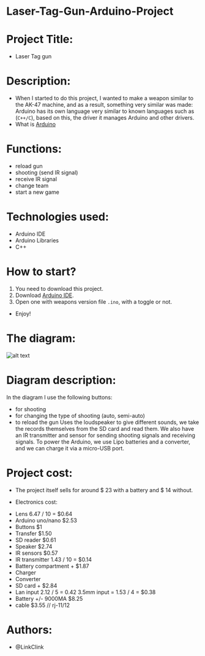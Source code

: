 # Laser-Tag-Gun-Arduino-Project

# Project Title:
* Laser Tag gun

# Description:
* When I started to do this project, I wanted to make a weapon similar to the AK-47 machine, and as a result, something very similar was made: Arduino has its own language very similar to known languages such as (`C++/C`), based on this, the driver it manages Arduino and other drivers.
* What is [Arduino](https://en.wikipedia.org/wiki/Arduino#IDE)

# Functions:
* reload gun
* shooting (send IR signal)
* receive IR signal
* change team
* start a new game

# Technologies used:
- Arduino IDE
- Arduino Libraries
- C++

# How to start?
1. You need to download this project.
2. Download [Arduino IDE](https://www.arduino.cc/en/software).
3. Open one with weapons version file `.ino`, with a toggle or not.
- Enjoy!

# The diagram:
![alt text](https://pp.userapi.com/c851420/v851420223/a135f/7i_2P8dpkdo.jpg)

# Diagram description:
In the diagram I use the following buttons:
- for shooting
- for changing the type of shooting (auto, semi-auto)
- to reload the gun
Uses the loudspeaker to give different sounds, we take the records themselves from the SD card and read them.
We also have an IR transmitter and sensor for sending shooting signals and receiving signals.
To power the Arduino, we use Lipo batteries and a converter, and we can charge it via a micro-USB port.

# Project cost:
* The project itself sells for around $ 23 with a battery and $ 14 without.

* Electronics cost:
- Lens 6.47 / 10 = $0.64 
- Arduino uno/nano $2.53 
- Buttons $1
- Transfer $1.50
- SD reader $0.61
- Speaker $2.74
- IR sensors  $0.57
- IR transmitter 1.43 / 10 = $0.14
- Battery compartment + $1.87
- Charger
- Converter 
- SD card + $2.84
- Lan input 2.12 / 5 = 0.42 3.5mm input = 1.53 / 4 =  $0.38
- Battery  +/- 9000MA $8.25
- cable $3.55 // rj-11/12

# Authors:
* @LinkClink
